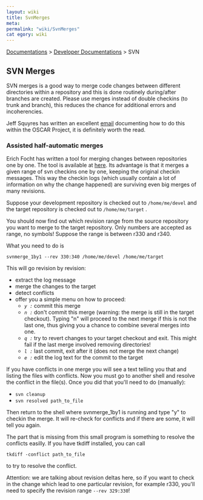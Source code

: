 ```yaml
---
layout: wiki
title: SvnMerges
meta: 
permalink: "wiki/SvnMerges"
cat egory: wiki
---
```

<!-- Name: SvnMerges -->
<!-- Version: 3 -->
<!-- Author: bli -->

[Documentations](Document) > [Developer Documentations](DevelDocs) > SVN

## SVN Merges

SVN merges is a good way to merge code changes between different directories within a repository and this is done routinely during/after branches are created. Please use merges instead of double checkins (to trunk and branch), this reduces the chance for additional errors and incoherencies.

Jeff Squyres has written an excellent [email](http://www.mail-archive.com/oscar-devel@lists.sourceforge.net/msg04512.html) documenting how to do this within the OSCAR Project, it is definitely worth the read.

### Assisted half-automatic merges

Erich Focht has written a tool for merging changes between repositories one by one. The tool is available at [here](http://home.arcor.de/efocht/tools/svnmerge_1by1). Its advantage is that it merges a given range of svn checkins one by one, keeping the original checkin messages. This way the checkin logs (which usually contain a lot of information on why the change happened) are surviving even big merges of many revisions.

Suppose your development repository is checked out to `/home/me/devel`
and the target repository is checked out to `/home/me/target` .

You should now find out which revision range from the source repository you
want to merge to the target repository. Only numbers are accepted as range, no
symbols! Suppose the range is between r330 and r340. 

What you need to do is

    svnmerge_1by1 --rev 330:340 /home/me/devel /home/me/target

This will go revision by revision:

 * extract the log message
 * merge the changes to the target
 * detect conflicts
 * offer you a simple menu on how to proceed:
   * *`y :`* commit this merge
   * *`n :`* don't commit this merge (warning: the merge is still in the target checkout). Typing "n" will proceed to the next merge if this is not the last one, thus giving you a chance to combine several merges into one.
   * *`q :`* try to revert changes to your target checkout and exit. This might fail if the last merge involved removing directories!
   * *`l :`* last commit, exit after it (does not merge the next change)
   * *`e :`* edit the log text for the commit to the target

If you have conflicts in one merge you will see a text telling you that and
listing the files with conflicts. Now you must go to another shell and resolve
the conflict in the file(s). Once you did that you'll need to do (manually):

  * `svn cleanup`
  * `svn resolved path_to_file`

Then return to the shell where svnmerge_1by1 is running and type "y" to
checkin the merge. It will re-check for conflicts and if there are some, it
will tell you again.

The part that is missing from this small program is something to resolve the
conflicts easilly. If you have tkdiff installed, you can call

    tkdiff -conflict path_to_file
to try to resolve the conflict.

Attention: we are talking about revision deltas here, so if you want to check in the change which lead to one particular revision, for example r330, you'll need to specify the revision range `--rev 329:330`!
